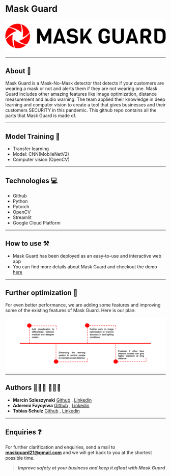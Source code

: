 # Mask Guard

![Logo](https://github.com/Tobias-GH-Schulz/mask-detector/blob/main/logo_large.png) 

---

## About 📝
Mask Guard is a Mask-No-Mask detector that detects if your customers are wearing a mask or not and alerts them if they are not wearing one. Mask Guard includes other amazing features like image optimization, distance measurement and audio warning. The team applied their knowledge in deep learning and computer vision  to create a tool that gives businesses and their customers SECURITY in this pandemic. This github repo contains all the parts that Mask Guard is made of.

---

## Model Training 🤖
- Transfer learning 
- Model: CNN(MobileNetV2)
- Computer vision (OpenCV)

---

## Technologies 💻
- Github
- Python 
- Pytorch
- OpenCV
- Streamlit
- Google Cloud Platform

---

## How to use ⚒
- Mask Guard has been deployed as an easy-to-use and interactive web app  
- You can find more details about Mask Guard and checkout the demo [here](https://mask-deploy.ue.r.appspot.com/)

---

## Further optimization 🚧
For even better performance, we are adding some features and improving some of the existing features of Mask Guard. Here is our plan:

![Road map](https://github.com/Tobias-GH-Schulz/mask-detector/blob/main/timeline.png) 

---

## Authors 👨🏾‍💻 👩🏾‍💻
- **Marcin Szleszynski** [Github](https://github.com/martinezpl) , [Linkedin](https://www.linkedin.com/in/marcin-szleszynski-560b021bb/)
- **Aderemi Fayoyiwa** [Github](https://github.com/AderemiF) , [Linkedin](https://www.linkedin.com/in/aderemi-fayoyiwa/)
- **Tobias Schulz** [Github](https://github.com/Tobias-GH-Schulz) , [Linkedin](https://www.linkedin.com/in/tobias-schulz-77b09691/)

---

## Enquiries ❓
For further clarification and enquiries, send a mail to **maskguard21@gmail.com** and we will get back to you at the shortest possible time.


>_**Improve safety at your business and keep it afloat with Mask Guard**_
